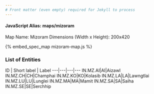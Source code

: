 ```yaml
---
# Front matter (even empty) required for Jekyll to process
---
```


#### JavaScript Alias: maps/mizoram

Map Name: Mizoram
Dimensions (Width x Height): 200x420



{% embed_spec_map mizoram-map.js %}

### List of Entities

ID | Short label | Label
---|---|---|---
IN.MZ.AI|AI|Aizawl
IN.MZ.CH|CH|Champhai
IN.MZ.KO|KO|Kolasib
IN.MZ.LA|LA|Lawngtlai
IN.MZ.LU|LU|Lunglei
IN.MZ.MA|MA|Mamit
IN.MZ.SA|SA|Saiha
IN.MZ.SE|SE|Serchhip

